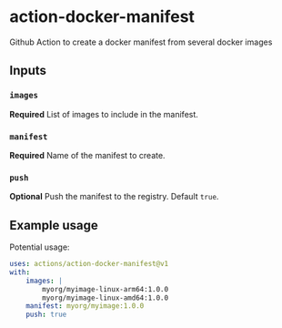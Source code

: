 # action-docker-manifest

Github Action to create a docker manifest from several docker images

## Inputs

### `images`

**Required** List of images to include in the manifest.

### `manifest`

**Required** Name of the manifest to create.

### `push`

**Optional** Push the manifest to the registry. Default `true`.

## Example usage

Potential usage:

```yaml
uses: actions/action-docker-manifest@v1
with:
    images: |
        myorg/myimage-linux-arm64:1.0.0
        myorg/myimage-linux-amd64:1.0.0
    manifest: myorg/myimage:1.0.0
    push: true
```
